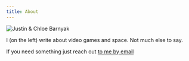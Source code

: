 ```yaml
---
title: About
---
```


![Justin & Chloe Barnyak](https://barnyak.com/self_photo_v1.jpg)

I (on the left) write about video games and space.  Not much else to say.

If you need something just reach out <a href="mailto:justin@barnyak.com">to me by email</a>
